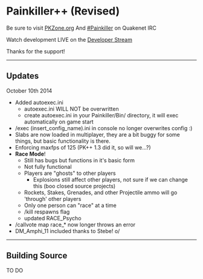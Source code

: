 Painkiller++ (Revised)
===================
Be sure to visit [PKZone.org](http://pkzone.org)
	And [#Painkiller](http://webchat.quakenet.org/?channels=painkiller&uio=MTE9MzY5cf) on Quakenet IRC

Watch development LIVE on the [Developer Stream](http://www.twitch.tv/threshersgaming)

Thanks for the support!

----------


Updates
-------------

October 10th 2014

 - Added autoexec.ini
	 - autoexec.ini WILL NOT be overwritten
	 - create autoexec.ini in your Painkiller/Bin/ directory, it will exec automatically on game start
 - /exec (insert_config_name).ini in console no longer overwrites config :)
 - Slabs are now loaded in multiplayer, they are a bit buggy for some things, but basic functionality is there.
 - Enforcing maxfps of 125 (PK++ 1.3 did it, so will we...?)
 - **Race Mode**!
	 - Still has bugs but functions in it's basic form
	 - Not fully functional
	 - Players are "ghosts" to other players
		 - Explosions still affect other players, not sure if we can change this (boo closed source projects)
	 - Rockets, Stakes, Grenades, and other Projectile ammo will go 'through' other players
	 - Only one person can "race" at a time
	 - /kill respawns flag
	 - updated RACE_Psycho
 - /callvote map race_* now longer throws an error
 - DM_Amphi_11 included thanks to Stebe! o/
 

----------


Building Source
-------------------

TO DO